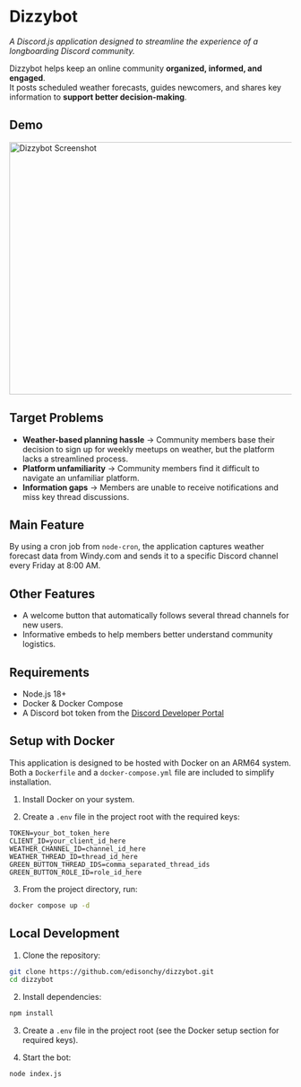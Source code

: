 # Dizzybot
*A Discord.js application designed to streamline the experience of a longboarding Discord community.*

Dizzybot helps keep an online community **organized, informed, and engaged**.  
It posts scheduled weather forecasts, guides newcomers, and shares key information to **support better decision-making**.

## Demo  

<img width="720" height="450" alt="Dizzybot Screenshot" src="https://github.com/user-attachments/assets/26895476-f6b9-49d7-8025-ce7d68489cdd" />

## Target Problems 
- **Weather-based planning hassle** → Community members base their decision to sign up for weekly meetups on weather, but the platform lacks a streamlined process.  
- **Platform unfamiliarity** → Community members find it difficult to navigate an unfamiliar platform.  
- **Information gaps** → Members are unable to receive notifications and miss key thread discussions.  

## Main Feature
By using a cron job from `node-cron`, the application captures weather forecast data from Windy.com and sends it to a specific Discord channel every Friday at 8:00 AM.

## Other Features
- A welcome button that automatically follows several thread channels for new users.
- Informative embeds to help members better understand community logistics.

## Requirements
- Node.js 18+
- Docker & Docker Compose
- A Discord bot token from the [Discord Developer Portal](https://discord.com/developers/applications)


## Setup with Docker  

This application is designed to be hosted with Docker on an ARM64 system.  
Both a `Dockerfile` and a `docker-compose.yml` file are included to simplify installation.  

1. Install Docker on your system.  

2. Create a `.env` file in the project root with the required keys:  
```env
TOKEN=your_bot_token_here
CLIENT_ID=your_client_id_here
WEATHER_CHANNEL_ID=channel_id_here
WEATHER_THREAD_ID=thread_id_here
GREEN_BUTTON_THREAD_IDS=comma_separated_thread_ids
GREEN_BUTTON_ROLE_ID=role_id_here
```

3. From the project directory, run:  
```bash
docker compose up -d
```

## Local Development

1. Clone the repository:  
```bash
git clone https://github.com/edisonchy/dizzybot.git
cd dizzybot
```

2. Install dependencies:  
```bash
npm install
```

3. Create a `.env` file in the project root (see the Docker setup section for required keys).  

4. Start the bot:  
```bash
node index.js
```
